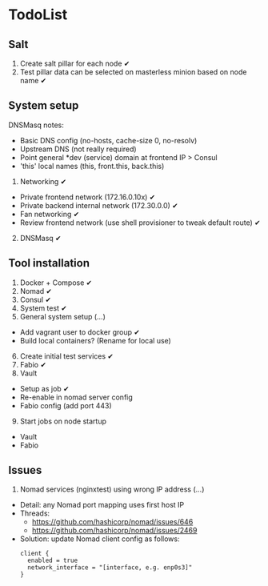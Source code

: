 # TodoList

## Salt

1. Create salt pillar for each node ✔
2. Test pillar data can be selected on masterless minion based on node name ✔

## System setup

DNSMasq notes:
  * Basic DNS config (no-hosts, cache-size 0, no-resolv)
  * Upstream DNS (not really required)
  * Point general *dev (service) domain at frontend IP > Consul
  * 'this' local names (this, front.this, back.this)

1. Networking ✔
  - Private frontend network (172.16.0.10x) ✔
  - Private backend internal network (172.30.0.0) ✔
  - Fan networking ✔
  - Review frontend network (use shell provisioner to tweak default route) ✔
2. DNSMasq ✔

## Tool installation

1. Docker + Compose ✔
2. Nomad ✔
3. Consul ✔
4. System test ✔
5. General system setup (...)
  - Add vagrant user to docker group ✔
  - Build local containers? (Rename for local use)
6. Create initial test services ✔
7. Fabio ✔
8. Vault
  - Setup as job ✔
  - Re-enable in nomad server config
  - Fabio config (add port 443)
9. Start jobs on node startup
  - Vault
  - Fabio

## Issues

1. Nomad services (nginxtest) using wrong IP address (...)
  - Detail: any Nomad port mapping uses first host IP
  - Threads:
    - https://github.com/hashicorp/nomad/issues/646
    - https://github.com/hashicorp/nomad/issues/2469
  - Solution: update Nomad client config as follows:
      ```
      client {
        enabled = true
        network_interface = "[interface, e.g. enp0s3]"
      }
      ```